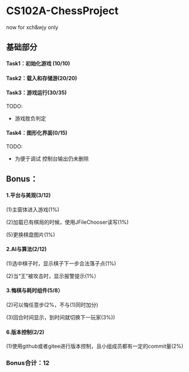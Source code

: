 # CS102A-ChessProject
now for xch&wjy only

## 基础部分
#### Task1：初始化游戏 (10/10)
#### Task2：载入和存储游(20/20)
#### Task3：游戏运行(30/35)
TODO:
* 游戏胜负判定
#### Task4：图形化界面(0/15)
TODO:
*    为便于调试 控制台输出仍未删除

## Bonus：

#### 1.平台与美观(3/12)
(1)主窗体进入游戏(1%)

(2)加载已有棋局的时候，使用JFileChooser读写(1%)

(5)更换棋盘图片(1%)

#### 2.AI与算法(2/12)
(1)选中棋子时，显示棋子下一步合法落子点(1%)

(2)当“王”被攻击时，显示报警提示(1%）

#### 3.悔棋与耗时组件(5/8）

(2)可以悔任意步(2%，不与(1)同时加分)

(3)回合时间显示，到时间就切换下一玩家(3%))

#### 6.版本控制(2/2)

(1)使用github或者gitee进行版本控制，且小组成员都有一定的commit量(2%)
### Bonus合计：12
